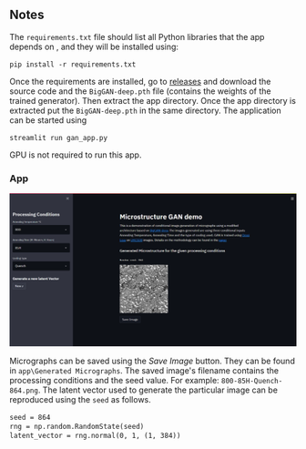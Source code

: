 ## Notes
The `requirements.txt` file should list all Python libraries that the app depends on , and they will be installed using:

```
pip install -r requirements.txt
```
Once the requirements are installed,
go to [releases](https://github.com/safi842/Microstructure-GAN/releases) and download the source code and the `BigGAN-deep.pth` file (contains the weights of the trained generator). Then extract the app directory. 
Once the app directory is extracted put the `BigGAN-deep.pth` in the same directory. The application can be started using 
```
streamlit run gan_app.py
```
GPU is not required to run this app.
### App 
<p align="center">
  <img src="https://github.com/safi842/Microstructure-GAN/blob/0e8655e5c6db3e0bf0cd47461ee084d42cf06269/app/GAN%20App%20demo.png" width="1500"/>
</p>

Micrographs can be saved using the *Save Image* button. They can be found in `app\Generated Micrographs`. The saved image's filename contains the processing conditions and the seed value. For example: `800-85H-Quench-864.png`. The latent vector used to generate the particular image can be reproduced using the `seed` as follows.
```
seed = 864
rng = np.random.RandomState(seed)
latent_vector = rng.normal(0, 1, (1, 384))
```
